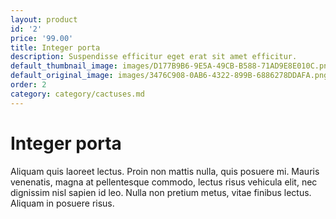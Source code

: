 ```yaml
---
layout: product
id: '2'
price: '99.00'
title: Integer porta
description: Suspendisse efficitur eget erat sit amet efficitur.
default_thumbnail_image: images/D177B9B6-9E5A-49CB-B588-71AD9E8E010C.png
default_original_image: images/3476C908-0AB6-4322-899B-6886278DDAFA.png
order: 2
category: category/cactuses.md
---
```


# Integer porta

Aliquam quis laoreet lectus. Proin non mattis nulla, quis posuere mi. Mauris venenatis, magna at pellentesque commodo, lectus risus vehicula elit, nec dignissim nisl sapien id leo. Nulla non pretium metus, vitae finibus lectus. Aliquam in posuere risus.